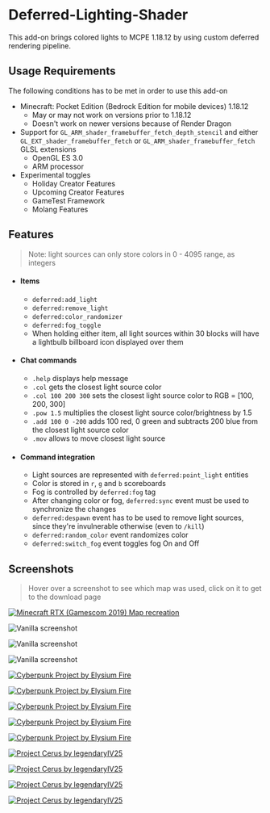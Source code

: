 # Deferred-Lighting-Shader
This add-on brings colored lights to MCPE 1.18.12 by using custom deferred rendering pipeline.
##  Usage Requirements
The following conditions has to be met in order to use this add-on
- Minecraft: Pocket Edition (Bedrock Edition for mobile devices) 1.18.12
	- May or may not work on versions prior to 1.18.12
	- Doesn't work on newer versions because of Render Dragon
- Support for `GL_ARM_shader_framebuffer_fetch_depth_stencil` and either `GL_EXT_shader_framebuffer_fetch` or `GL_ARM_shader_framebuffer_fetch` GLSL extensions
	- OpenGL ES 3.0
	- ARM processor
- Experimental toggles
	- Holiday Creator Features
	- Upcoming Creator Features
	- GameTest Framework
	- Molang Features
##  Features
> Note: light sources can only store colors in 0 - 4095 range, as integers
- #### Items
	- `deferred:add_light`
	- `deferred:remove_light`
	- `deferred:color_randomizer`
	- `deferred:fog_toggle`
	- When holding either item, all light sources within 30 blocks will have a lightbulb billboard icon displayed over them
- #### Chat commands
	- `.help` displays help message
	- `.col` gets the closest light source color
	- `.col 100 200 300` sets the closest light source color to RGB = [100, 200, 300]
	- `.pow 1.5` multiplies the closest light source color/brightness by 1.5
	- `.add 100 0 -200` adds 100 red, 0 green and subtracts 200 blue from the closest light source color
	- `.mov` allows to move closest light source
- #### Command integration
	- Light sources are represented with `deferred:point_light` entities
	- Color is stored in `r`, `g` and `b` scoreboards
	- Fog is controlled by `deferred:fog` tag
	- After changing color or fog, `deferred:sync` event must be used to synchronize the changes
	- `deferred:despawn` event has to be used to remove light sources, since they're invulnerable otherwise (even to `/kill`)
	- `deferred:random_color` event randomizes color
	- `deferred:switch_fog` event toggles fog On and Off
##  Screenshots
> Hover over a screenshot to see which map was used, click on it to get to the download page

[![Minecraft RTX (Gamescom 2019) Map recreation](https://cdn.discordapp.com/attachments/286649185468678144/1030978698444279818/Screenshot_20221016-005412.png "Minecraft RTX (Gamescom 2019) Map recreation")](https://www.planetminecraft.com/project/minecraft-rtx-gamescom-2019-map "Minecraft RTX (Gamescom 2019) Map recreation")

![Vanilla screenshot](https://cdn.discordapp.com/attachments/286649185468678144/1033152995279523970/Screenshot_20221021-162213.png "Vanilla screenshot")

![Vanilla screenshot](https://cdn.discordapp.com/attachments/286649185468678144/1036565117397123072/Screenshot_20221031-093741.png "Vanilla screenshot")

![Vanilla screenshot](https://cdn.discordapp.com/attachments/286649185468678144/1017301469629792328/Screenshot_20220907-155427.png "Vanilla screenshot")

[![Cyberpunk Project by Elysium Fire](https://cdn.discordapp.com/attachments/286649185468678144/1028096038294257745/Screenshot_20221008-014111.png "Cyberpunk Project by Elysium Fire")](https://www.planetminecraft.com/project/cyberpunk-project-timelapse "Cyberpunk Project by Elysium Fire")

[![Cyberpunk Project by Elysium Fire](https://cdn.discordapp.com/attachments/286649185468678144/1028096006774075533/Screenshot_20221008-014756.png "Cyberpunk Project by Elysium Fire")](https://www.planetminecraft.com/project/cyberpunk-project-timelapse "Cyberpunk Project by Elysium Fire")

[![Cyberpunk Project by Elysium Fire](https://cdn.discordapp.com/attachments/286649185468678144/1025873851499946054/Screenshot_20221001-225343.png "Cyberpunk Project by Elysium Fire")](https://www.planetminecraft.com/project/cyberpunk-project-timelapse "Cyberpunk Project by Elysium Fire")

[![Cyberpunk Project by Elysium Fire](https://cdn.discordapp.com/attachments/286649185468678144/1035885131182919741/Screenshot_20221008-013644.png "Cyberpunk Project by Elysium Fire")](https://www.planetminecraft.com/project/cyberpunk-project-timelapse "Cyberpunk Project by Elysium Fire")

[![Cyberpunk Project by Elysium Fire](https://cdn.discordapp.com/attachments/286649185468678144/1030990271606956132/Screenshot_20221016-014551.png "Cyberpunk Project by Elysium Fire")](https://www.planetminecraft.com/project/cyberpunk-project-timelapse "Cyberpunk Project by Elysium Fire")

[![Project Cerus by legendaryIV25](https://cdn.discordapp.com/attachments/286649185468678144/1031004875707916341/Screenshot_20221016-004417.png "Project Cerus by legendaryIV25")](https://mcpedl.com/project-cerus-5k-by-5k-custom-terrain/ "Project Cerus by legendaryIV25")

[![Project Cerus by legendaryIV25](https://cdn.discordapp.com/attachments/286649185468678144/1030975709243506688/Screenshot_20221016-004216.png "Project Cerus by legendaryIV25")](https://mcpedl.com/project-cerus-5k-by-5k-custom-terrain/ "Project Cerus by legendaryIV25")

[![Project Cerus by legendaryIV25](https://cdn.discordapp.com/attachments/286649185468678144/1030975737903190107/Screenshot_20221016-004514.png "Project Cerus by legendaryIV25")](https://mcpedl.com/project-cerus-5k-by-5k-custom-terrain/ "Project Cerus by legendaryIV25")

[![Project Cerus by legendaryIV25](https://cdn.discordapp.com/attachments/286649185468678144/1024441140843389049/Screenshot_20220927-235427.png "Project Cerus by legendaryIV25")](https://mcpedl.com/project-cerus-5k-by-5k-custom-terrain/ "Project Cerus by legendaryIV25")

	
